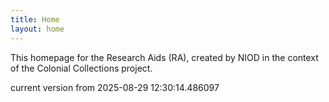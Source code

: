 ```yaml
---
title: Home
layout: home
---
```


This homepage for the Research Aids (RA), created by NIOD in the context of the Colonial Collections project. 


current version from 2025-08-29 12:30:14.486097